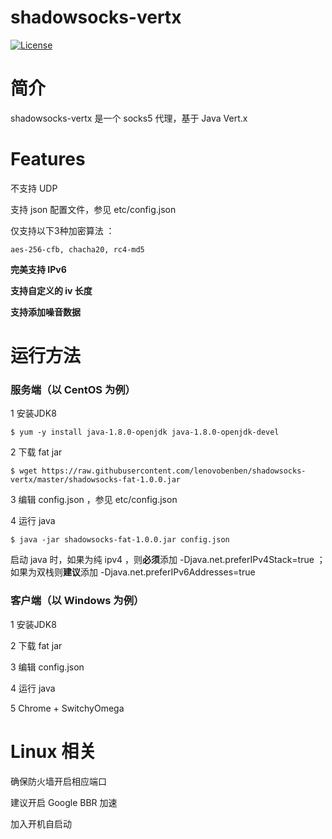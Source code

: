 shadowsocks-vertx
================

[![License](http://img.shields.io/:license-apache-blue.svg?style=flat-square)](http://www.apache.org/licenses/LICENSE-2.0.html)

简介
===========

shadowsocks-vertx 是一个 socks5 代理，基于 Java Vert.x 

Features
===========

不支持 UDP 

支持 json 配置文件，参见 etc/config.json

仅支持以下3种加密算法 ：

    aes-256-cfb, chacha20, rc4-md5


**完美支持 IPv6**

**支持自定义的 iv 长度**

**支持添加噪音数据**


运行方法
===========

### 服务端（以 CentOS 为例）
1 安装JDK8
```
$ yum -y install java-1.8.0-openjdk java-1.8.0-openjdk-devel
```

2 下载 fat jar
```
$ wget https://raw.githubusercontent.com/lenovobenben/shadowsocks-vertx/master/shadowsocks-fat-1.0.0.jar
```

3 编辑 config.json ，参见 etc/config.json

4 运行 java
```
$ java -jar shadowsocks-fat-1.0.0.jar config.json
```
启动 java 时，如果为纯 ipv4 ，则**必须**添加  -Djava.net.preferIPv4Stack=true ；如果为双栈则**建议**添加 -Djava.net.preferIPv6Addresses=true

### 客户端（以 Windows 为例）
1 安装JDK8

2 下载 fat jar

3 编辑 config.json

4 运行 java

5 Chrome + SwitchyOmega


Linux 相关
===========

确保防火墙开启相应端口

建议开启 Google BBR 加速

加入开机自启动

